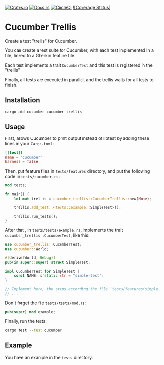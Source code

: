 [![Crates.io]](https://crates.io/crates/cucumber-trellis)
[![Docs.rs](https://img.shields.io/docsrs/cucumber-trellis?style=for-the-badge)](https://docs.rs/cucumber-trellis/)
[![CircleCI]](https://circleci.com/gh/corebreaker/cucumber-trellis/tree/main)
[![Coverage Status]](https://coveralls.io/github/corebreaker/cucumber-trellis?branch=main)

# Cucumber Trellis
Create a test "trellis" for Cucumber.

You can create a test suite for Cucumber, with each test implemented in a file,
linked to a Gherkin feature file.

Each test implements a trait `CucumberTest` and this test is registered in the "trellis".

Finally, all tests are executed in parallel, and the trellis waits for all tests to finish.

## Installation
```bash
cargo add cucumber cucumber-trellis
```

## Usage
First, allows Cucumber to print output instead of libtest
by adding these lines in your `Cargo.toml`:
```toml
[[test]]
name = "cucumber"
harness = false
```

Then, put feature files in `tests/features` directory,
and put the following code in `tests/cucumber.rs`:
```rust
mod tests;

fn main() {
    let mut trellis = cucumber_trellis::CucumberTrellis::new(None);

    trellis.add_test::<tests::example::SimpleTest>();

    trellis.run_tests();
}
```

After that , in `tests/tests/example.rs`,
implements the trait `cucumber_trellis::CucumberTest`, like this:
```rust
use cucumber_trellis::CucumberTest;
use cucumber::World;

#[derive(World, Debug)]
pub(in super::super) struct SimpleTest;

impl CucumberTest for SimpleTest {
    const NAME: &'static str = "simple-test";
}

// Implement here, the steps according the file `tests/features/simple-test.feature`
// ...
```

Don't forget the file `tests/tests/mod.rs`:
```rust
pub(super) mod example;
```

Finally, run the tests:
```bash
cargo test --test cucumber
```

## Example
You have an example in the `tests` directory.


[Docs.rs]: https://docs.rs/cucumber-trellis/
[Crates.io]: https://img.shields.io/crates/v/cucumber-trellis?style=for-the-badge
[CircleCI]: https://img.shields.io/circleci/build/github/corebreaker/cucumber-trellis/main?style=for-the-badge
